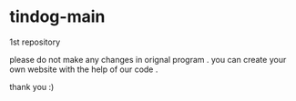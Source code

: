 # tindog-main
 1st repository


 please do not make any changes in orignal program .
 you can create your own website with the help of our code .

 thank you :)
